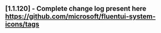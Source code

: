 ## [1.1.120] - Complete change log present here https://github.com/microsoft/fluentui-system-icons/tags